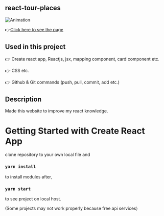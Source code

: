 ## react-tour-places

![Animation](https://github.com/bbluechip/react-tour-places/blob/master/Tour%20Places.gif)

👉[Click here to see the page](https://react-tour-places-ten.vercel.app/)

## Used in this project
👉 Create react app, Reactjs, jsx, mapping component, card component etc.

👉 CSS etc.

👉 Github & Git commands (push, pull, commit, add etc.)

## Description
Made this website to improve my react knowledge.

# Getting Started with Create React App
clone repository to your own local file and

### `yarn install`

to install modules after,

### `yarn start`

to see project on local host. 

(Some projects may not work properly because free api services)


